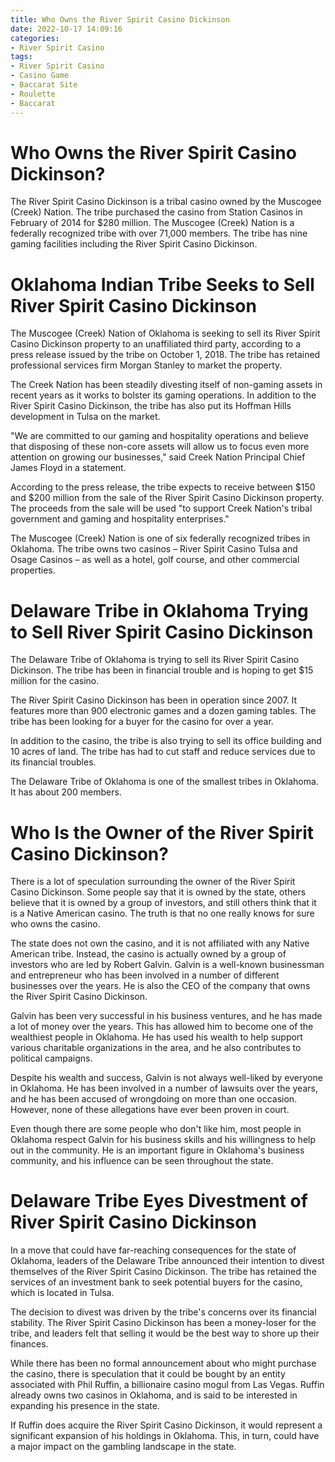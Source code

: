 ```yaml
---
title: Who Owns the River Spirit Casino Dickinson
date: 2022-10-17 14:09:16
categories:
- River Spirit Casino
tags:
- River Spirit Casino
- Casino Game
- Baccarat Site
- Roulette
- Baccarat
---
```



#  Who Owns the River Spirit Casino Dickinson?

The River Spirit Casino Dickinson is a tribal casino owned by the Muscogee (Creek) Nation. The tribe purchased the casino from Station Casinos in February of 2014 for $280 million. The Muscogee (Creek) Nation is a federally recognized tribe with over 71,000 members. The tribe has nine gaming facilities including the River Spirit Casino Dickinson.

#  Oklahoma Indian Tribe Seeks to Sell River Spirit Casino Dickinson

The Muscogee (Creek) Nation of Oklahoma is seeking to sell its River Spirit Casino Dickinson property to an unaffiliated third party, according to a press release issued by the tribe on October 1, 2018. The tribe has retained professional services firm Morgan Stanley to market the property.

The Creek Nation has been steadily divesting itself of non-gaming assets in recent years as it works to bolster its gaming operations. In addition to the River Spirit Casino Dickinson, the tribe has also put its Hoffman Hills development in Tulsa on the market.

"We are committed to our gaming and hospitality operations and believe that disposing of these non-core assets will allow us to focus even more attention on growing our businesses," said Creek Nation Principal Chief James Floyd in a statement.

According to the press release, the tribe expects to receive between $150 and $200 million from the sale of the River Spirit Casino Dickinson property. The proceeds from the sale will be used "to support Creek Nation's tribal government and gaming and hospitality enterprises."

The Muscogee (Creek) Nation is one of six federally recognized tribes in Oklahoma. The tribe owns two casinos – River Spirit Casino Tulsa and Osage Casinos – as well as a hotel, golf course, and other commercial properties.

#  Delaware Tribe in Oklahoma Trying to Sell River Spirit Casino Dickinson 

The Delaware Tribe of Oklahoma is trying to sell its River Spirit Casino Dickinson. The tribe has been in financial trouble and is hoping to get $15 million for the casino.

The River Spirit Casino Dickinson has been in operation since 2007. It features more than 900 electronic games and a dozen gaming tables. The tribe has been looking for a buyer for the casino for over a year.

In addition to the casino, the tribe is also trying to sell its office building and 10 acres of land. The tribe has had to cut staff and reduce services due to its financial troubles.

The Delaware Tribe of Oklahoma is one of the smallest tribes in Oklahoma. It has about 200 members.

#  Who Is the Owner of the River Spirit Casino Dickinson?

There is a lot of speculation surrounding the owner of the River Spirit Casino Dickinson. Some people say that it is owned by the state, others believe that it is owned by a group of investors, and still others think that it is a Native American casino. The truth is that no one really knows for sure who owns the casino.

The state does not own the casino, and it is not affiliated with any Native American tribe. Instead, the casino is actually owned by a group of investors who are led by Robert Galvin. Galvin is a well-known businessman and entrepreneur who has been involved in a number of different businesses over the years. He is also the CEO of the company that owns the River Spirit Casino Dickinson.

Galvin has been very successful in his business ventures, and he has made a lot of money over the years. This has allowed him to become one of the wealthiest people in Oklahoma. He has used his wealth to help support various charitable organizations in the area, and he also contributes to political campaigns.

Despite his wealth and success, Galvin is not always well-liked by everyone in Oklahoma. He has been involved in a number of lawsuits over the years, and he has been accused of wrongdoing on more than one occasion. However, none of these allegations have ever been proven in court.

Even though there are some people who don't like him, most people in Oklahoma respect Galvin for his business skills and his willingness to help out in the community. He is an important figure in Oklahoma's business community, and his influence can be seen throughout the state.

#  Delaware Tribe Eyes Divestment of River Spirit Casino Dickinson

In a move that could have far-reaching consequences for the state of Oklahoma, leaders of the Delaware Tribe announced their intention to divest themselves of the River Spirit Casino Dickinson. The tribe has retained the services of an investment bank to seek potential buyers for the casino, which is located in Tulsa.

The decision to divest was driven by the tribe's concerns over its financial stability. The River Spirit Casino Dickinson has been a money-loser for the tribe, and leaders felt that selling it would be the best way to shore up their finances.

While there has been no formal announcement about who might purchase the casino, there is speculation that it could be bought by an entity associated with Phil Ruffin, a billionaire casino mogul from Las Vegas. Ruffin already owns two casinos in Oklahoma, and is said to be interested in expanding his presence in the state.

If Ruffin does acquire the River Spirit Casino Dickinson, it would represent a significant expansion of his holdings in Oklahoma. This, in turn, could have a major impact on the gambling landscape in the state.